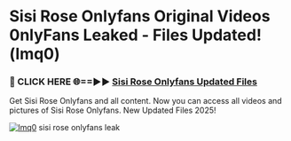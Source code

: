 # Sisi Rose Onlyfans Original Videos 0nlyFans Leaked - Files Updated! (lmq0)

<h3>🔴 CLICK HERE 🌐==►► <a href="https://tinyurl.com/4seja8ks" rel="nofollow">Sisi Rose Onlyfans Updated Files</a></h3>

Get Sisi Rose Onlyfans and all content. Now you can access all videos and pictures of Sisi Rose Onlyfans. New Updated Files 2025!

[![lmq0](https://i.imgur.com/EWjZXRe.gif)](https://tinyurl.com/4seja8ks)
sisi rose onlyfans leak